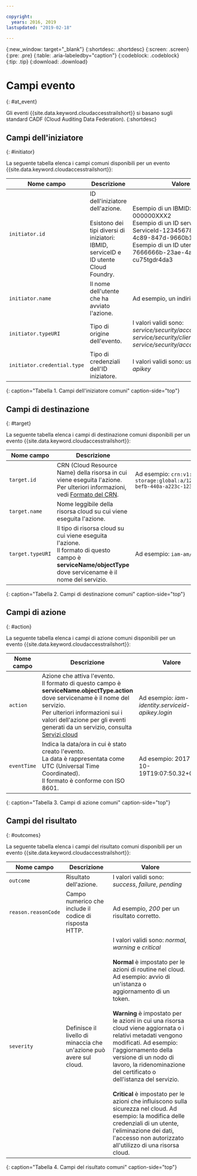 ```yaml
---

copyright:
  years: 2016, 2019
lastupdated: "2019-02-18"

---
```


{:new_window: target="_blank"}
{:shortdesc: .shortdesc}
{:screen: .screen}
{:pre: .pre}
{:table: .aria-labeledby="caption"}
{:codeblock: .codeblock}
{:tip: .tip}
{:download: .download}



# Campi evento
{: #at_event}

Gli eventi {{site.data.keyword.cloudaccesstrailshort}} si basano sugli standard CADF (Cloud Auditing Data Federation). 
{:shortdesc}

## Campi dell'iniziatore
{: #initiator}

La seguente tabella elenca i campi comuni disponibili per un evento {{site.data.keyword.cloudaccesstrailshort}}:

| Nome campo | Descrizione | Valore |
|------------|-------------|-------|
| `initiator.id` | ID dell'iniziatore dell'azione. </br></br>Esistono dei tipi diversi di iniziatori: IBMID, serviceID e ID utente Cloud Foundry. | Esempio di un IBMID: IBMid-000000XXX2 </br>Esempio di un ID servizio: iam-ServiceId-12345678-0165-4c89-847d-9660b1632e14 </br>Esempio di un ID utente CF: 7666666b-23ae-4a34-8569-cu75tgdr4da3 |
| `initiator.name` | Il nome dell'utente che ha avviato l'azione. | Ad esempio, un indirizzo email. |
| `initiator.typeURI` | Tipo di origine dell'evento. | I valori validi sono: *service/security/account/user*, *service/security/clientid*, *service/security/account/serviceid* |
| `initiator.credential.type` | Tipo di credenziali dell'ID iniziatore. | I valori validi sono: *user*, *token*, *apikey* |
{: caption="Tabella 1. Campi dell'iniziatore comuni" caption-side="top"} 

  

## Campi di destinazione
{: #target}

La seguente tabella elenca i campi di destinazione comuni disponibili per un evento {{site.data.keyword.cloudaccesstrailshort}}:

| Nome campo | Descrizione | Valore |
|------------|-------------|-------|
| `target.id` | CRN (Cloud Resource Name) della risorsa in cui viene eseguita l'azione. </br>Per ulteriori informazioni, vedi [Formato del CRN](/docs/overview?topic=overview-format-crn#format). | Ad esempio: `crn:v1:bluemix:public:cloud-object-storage:global:a/12345678e6232019c6567c9123456789:fr56et47-befb-440a-a223c-12345678dae1:bucket:bucket1` |
| `target.name` | Nome leggibile della risorsa cloud su cui viene eseguita l'azione. |  |
| `target.typeURI` | Il tipo di risorsa cloud su cui viene eseguita l'azione. </br>Il formato di questo campo è **serviceName/objectType** dove servicename è il nome del servizio. | Ad esempio: `iam-am/policy` o `cloud-object-storage/bucket/acl` |
{: caption="Tabella 2. Campi di destinazione comuni" caption-side="top"} 


 
## Campi di azione
{: #action}

La seguente tabella elenca i campi di azione comuni disponibili per un evento {{site.data.keyword.cloudaccesstrailshort}}:

| Nome campo | Descrizione | Valore |
|------------|-------------|-------|
| `action` | Azione che attiva l'evento. </br>Il formato di questo campo è **serviceName.objectType.action** dove servicename è il nome del servizio. </br>Per ulteriori informazioni sui i valori dell'azione per gli eventi generati da un servizio, consulta <a href="/docs/services/cloud-activity-tracker/cloud_services.html#cloud_services">Servizi cloud</a> | Ad esempio: *iam-identity.serviceid-apikey.login* |
| `eventTime` | Indica la data/ora in cui è stato creato l'evento. </br>La data è rappresentata come UTC (Universal Time Coordinated). </br>Il formato è conforme con ISO 8601. | Ad esempio: 2017-10-19T19:07:50.32+0000 |
{: caption="Tabella 3. Campi di azione comuni" caption-side="top"} 



## Campi del risultato
{: #outcomes}

La seguente tabella elenca i campi del risultato comuni disponibili per un evento {{site.data.keyword.cloudaccesstrailshort}}:

| Nome campo | Descrizione | Valore |
|------------|-------------|-------|
| `outcome` | Risultato dell'azione. | I valori validi sono: *success*, *failure*, *pending* |
| `reason.reasonCode` | Campo numerico che include il codice di risposta HTTP. | Ad esempio, *200* per un risultato corretto. |
| `severity` | Definisce il livello di minaccia che un'azione può avere sul cloud. | I valori validi sono: *normal*, *warning* e *critical* </br></br>**Normal** è impostato per le azioni di routine nel cloud. Ad esempio: avvio di un'istanza o aggiornamento di un token. </br></br>**Warning** è impostato per le azioni in cui una risorsa cloud viene aggiornata o i relativi metadati vengono modificati. Ad esempio: l'aggiornamento della versione di un nodo di lavoro, la ridenominazione del certificato o dell'istanza del servizio. </br></br>**Critical** è impostato per le azioni che influiscono sulla sicurezza nel cloud. Ad esempio: la modifica delle credenziali di un utente, l'eliminazione dei dati, l'accesso non autorizzato all'utilizzo di una risorsa cloud. |
{: caption="Tabella 4. Campi del risultato comuni" caption-side="top"} 


